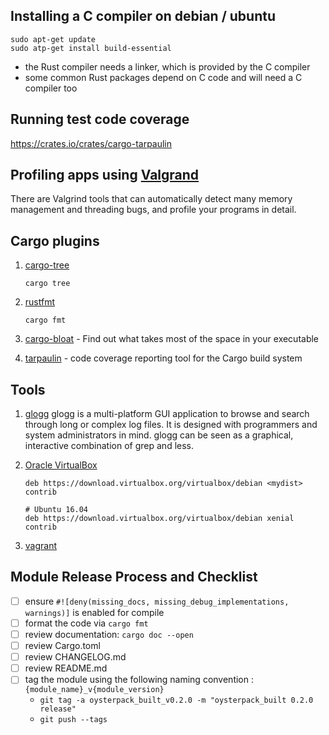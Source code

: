 ## Installing a C compiler on debian / ubuntu
```
sudo apt-get update
sudo atp-get install build-essential
```
- the Rust compiler needs a linker, which is provided by the C compiler
- some common Rust packages depend on C code and will need a C compiler too

## Running test code coverage
https://crates.io/crates/cargo-tarpaulin

## Profiling apps using [Valgrand](http://valgrind.org/)
There are Valgrind tools that can automatically detect many memory management and threading bugs, and profile your programs in detail.

## Cargo plugins
1. [cargo-tree](https://github.com/sfackler/cargo-tree)
    ```
    cargo tree
    ```
2. [rustfmt](https://github.com/rust-lang-nursery/rustfmt)
    ```
    cargo fmt
    ```
3. [cargo-bloat](https://github.com/RazrFalcon/cargo-bloat) - Find out what takes most of the space in your executable

4. [tarpaulin](https://github.com/xd009642/tarpaulin) - code coverage reporting tool for the Cargo build system

## Tools
1. [glogg](http://glogg.bonnefon.org/)
glogg is a multi-platform GUI application to browse and search through long or complex log files.
It is designed with programmers and system administrators in mind. glogg can be seen as a graphical, interactive combination of grep and less.

2. [Oracle VirtualBox](https://www.virtualbox.org)

    ```
    deb https://download.virtualbox.org/virtualbox/debian <mydist> contrib

    # Ubuntu 16.04
    deb https://download.virtualbox.org/virtualbox/debian xenial contrib
    ```

3. [vagrant](https://www.vagrantup.com/)

## Module Release Process and Checklist
- [ ] ensure `#![deny(missing_docs, missing_debug_implementations, warnings)]` is enabled for compile
- [ ] format the code via `cargo fmt`
- [ ] review documentation: `cargo doc --open`
- [ ] review Cargo.toml
- [ ] review CHANGELOG.md
- [ ] review README.md
- [ ] tag the module using the following naming convention : `{module_name}_v{module_version}`
    - `git tag -a oysterpack_built_v0.2.0 -m "oysterpack_built 0.2.0 release"`
    - `git push --tags`
